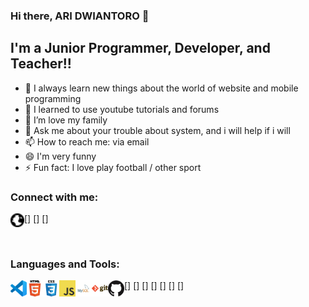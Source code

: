 ### Hi there, ARI DWIANTORO 👋 

## I'm a Junior Programmer, Developer, and Teacher!!

- 🔭 I always learn new things about the world of website and mobile programming
- 🌱 I learned to use youtube tutorials and forums
- 👯 I’m love my family
- 💬 Ask me about your trouble about system, and i will help if i will
- 📫 How to reach me: via email
- 😄 I'm very funny
- ⚡ Fun fact: I love play football / other sport

### Connect with me:

[<img align="left" alt="" width="22px" src="https://raw.githubusercontent.com/iconic/open-iconic/master/svg/globe.svg" />]
[<img align="left" alt="" width="22px" src="https://cdn.jsdelivr.net/npm/simple-icons@v3/icons/youtube.svg" />]
[<img align="left" alt="" width="22px" src="https://cdn.jsdelivr.net/npm/simple-icons@v3/icons/instagram.svg" />]

<br />

### Languages and Tools:

[<img align="left" alt="Visual Studio Code" width="26px" src="https://raw.githubusercontent.com/github/explore/80688e429a7d4ef2fca1e82350fe8e3517d3494d/topics/visual-studio-code/visual-studio-code.png" />]
[<img align="left" alt="HTML5" width="26px" src="https://raw.githubusercontent.com/github/explore/80688e429a7d4ef2fca1e82350fe8e3517d3494d/topics/html/html.png" />]
[<img align="left" alt="CSS3" width="26px" src="https://raw.githubusercontent.com/github/explore/80688e429a7d4ef2fca1e82350fe8e3517d3494d/topics/css/css.png" />]
[<img align="left" alt="JavaScript" width="26px" src="https://raw.githubusercontent.com/github/explore/80688e429a7d4ef2fca1e82350fe8e3517d3494d/topics/javascript/javascript.png" />]
[<img align="left" alt="MySQL" width="26px" src="https://raw.githubusercontent.com/github/explore/80688e429a7d4ef2fca1e82350fe8e3517d3494d/topics/mysql/mysql.png" />]
[<img align="left" alt="Git" width="26px" src="https://raw.githubusercontent.com/github/explore/80688e429a7d4ef2fca1e82350fe8e3517d3494d/topics/git/git.png" />]
[<img align="left" alt="GitHub" width="26px" src="https://raw.githubusercontent.com/github/explore/78df643247d429f6cc873026c0622819ad797942/topics/github/github.png" />]

<br />
<br />
